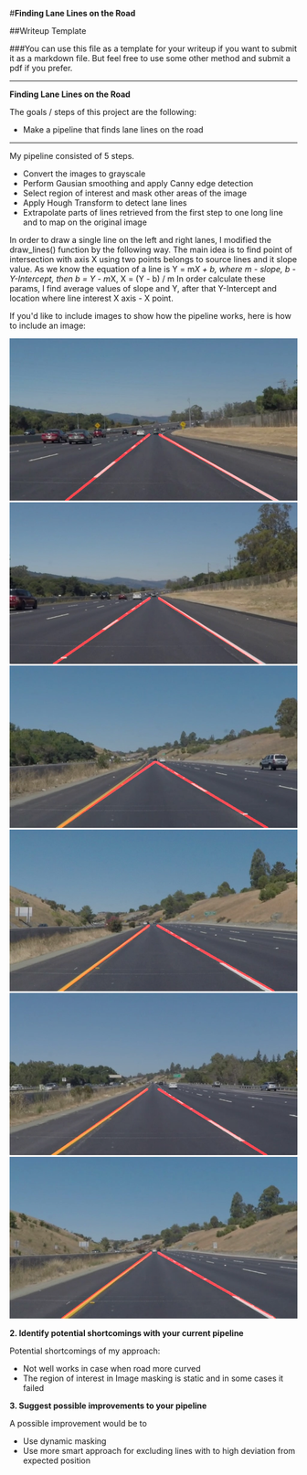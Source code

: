 #**Finding Lane Lines on the Road** 

##Writeup Template

###You can use this file as a template for your writeup if you want to submit it as a markdown file. But feel free to use some other method and submit a pdf if you prefer.

---

**Finding Lane Lines on the Road**

The goals / steps of this project are the following:
* Make a pipeline that finds lane lines on the road


[//]: # (Image References)

[image1]: ./examples/grayscale.jpg "Grayscale"

---

My pipeline consisted of 5 steps.
* Convert the images to grayscale
* Perform Gausian smoothing and apply Canny edge detection
* Select region of interest and mask other areas of the image
* Apply Hough Transform to detect lane lines
* Extrapolate parts of lines retrieved from the first step to one long line 
  and to map on the original image

In order to draw a single line on the left and right lanes, I modified the draw_lines() function by the following way.
The main idea is to find point of intersection with axis X using two points belongs to source lines and it slope value.
As we know the equation of a line is Y = m*X + b, where m - slope, b - Y-Intercept, then
b = Y - m*X, X = (Y - b) / m
In order calculate these params, I find average values of slope and Y, after that Y-Intercept and 
location where line interest X axis - X point.

If you'd like to include images to show how the pipeline works, here is how to include an image: 


[image2]: ./test_images/solidWhiteCurve_after.jpg
[image3]: ./test_images/solidWhiteRight_after.jpg
[image4]: ./test_images/solidYellowCurve_after.jpg
[image5]: ./test_images/solidYellowCurve2_after.jpg
[image6]: ./test_images/solidYellowLeft_after.jpg
[image7]: ./test_images/whiteCarLaneSwitch_after.jpg

![image2]
![image3]
![image4]
![image5]
![image6]
![image7]

**2. Identify potential shortcomings with your current pipeline**


Potential shortcomings of my approach:

* Not well works in case when road more curved
* The region of interest in Image masking is static and in some cases it failed 


**3. Suggest possible improvements to your pipeline**

A possible improvement would be to 
* Use dynamic masking
* Use more smart approach for excluding lines with to high deviation from expected position